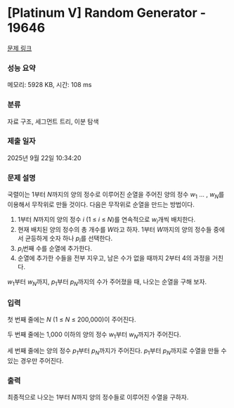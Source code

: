 # [Platinum V] Random Generator - 19646 

[문제 링크](https://www.acmicpc.net/problem/19646) 

### 성능 요약

메모리: 5928 KB, 시간: 108 ms

### 분류

자료 구조, 세그먼트 트리, 이분 탐색

### 제출 일자

2025년 9월 22일 10:34:20

### 문제 설명

<p>국렬이는 1부터 <em>N</em>까지의 양의 정수로 이루어진 순열을 주어진 양의 정수 <em>w</em><sub>1</sub> ... , <em>w<sub>N</sub></em>를 이용해서 무작위로 만들 것이다. 다음은 무작위로 순열을 만드는 방법이다.</p>

<ol>
	<li>1부터 <em>N</em>까지의 양의 정수 <em>i </em>(1 ≤ <em>i </em>≤ <em>N</em>)를 연속적으로 <em>w<sub>i</sub></em>개씩 배치한다.</li>
	<li>현재 배치된 양의 정수의 총 개수를 <em>W</em>라고 하자. 1부터 <em>W</em>까지의 양의 정수들 중에서 균등하게 숫자 하나 <em>p<sub>i</sub></em>를 선택한다.</li>
	<li><em>p<sub>i</sub></em>번째 수를 순열에 추가한다.</li>
	<li>순열에 추가한 수들을 전부 지우고, 남은 수가 없을 때까지 2부터 4의 과정을 거친다.</li>
</ol>

<p><em>w</em><sub>1</sub>부터 <i>w<sub>N</sub></i>까지, <em>p</em><sub>1</sub>부터 <i>p<sub>N</sub></i>까지의 수가 주어졌을 때, 나오는 순열을 구해 보자.</p>

### 입력 

 <p>첫 번째 줄에는 <em>N </em>(1 ≤ <em>N </em>≤ 200,000)이 주어진다.</p>

<p>두 번째 줄에는 1,000 이하의 양의 정수 <em>w</em><sub>1</sub>부터 <em>w<sub>N</sub></em>까지가 주어진다.</p>

<p>세 번째 줄에는 양의 정수 <em>p<sub>1</sub></em>부터 <em>p<sub>N</sub></em>까지가 주어진다. <em>p</em><sub>1</sub>부터 <em>p<sub>N</sub></em>까지로 수열을 만들 수 있는 경우만 주어진다.</p>

### 출력 

 <p>최종적으로 나오는 1부터 <em>N</em>까지 양의 정수들로 이루어진 수열을 구하자.</p>

